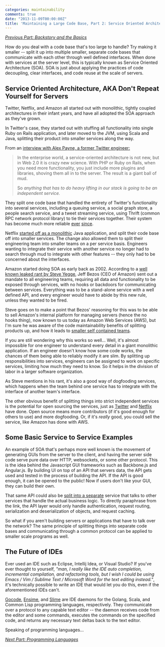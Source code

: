 ```yaml
---
categories: maintainability
comments: true
date: "2013-11-09T00:00:00Z"
title: 'Maintaining a Large Code Base, Part 2: Service Oriented Architecture'
---
```


[_Previous Part: Backstory and the Basics_](/blog/2013/11/05/maintaining-a-large-code-base-part-1/)

How do you deal with a code base that's too large to handle? Try making it smaller --
split it up into multiple smaller, separate code bases that communicate with
each other through well defined interfaces. When done with services
at the server level, this is typically known as Service Oriented Architecture (SOA). SOA is just about applying the practices of code decoupling, clear interfaces, and code reuse at the scale of servers.

## Service Oriented Architecture, AKA Don't Repeat Yourself for Servers

Twitter, Netflix, and Amazon all started out with monolithic, tightly coupled
architectures in their infant years, and have all adopted the SOA approach as
they've grown.

In Twitter's case, they started out with stuffing all functionality into single Ruby
on Rails application, and later moved to the JVM, using Scala and Java, splitting
their product into smaller services along the way.

From an [interview with Alex Payne, a former Twitter engineer:](http://blog.redfin.com/devblog/2010/05/how_and_why_twitter_uses_scala.html)

>In the enterprise world, a service-oriented architecture is not new, but in Web 2.0
>it is crazy new science. With PHP or Ruby on Rails, when you need more functionality,
>you just include more plugins and libraries, shoving them all in to the server.
>The result is a giant ball of mud.
>
>So *anything that has to do heavy lifting in our stack is going to be an independent service.*

They split one code base that handled the entirety of Twitter's functionality into several
services, including a queuing service, a social graph store, a people search service,
and a tweet streaming service, using Thrift (common RPC network protocol library) to tie their 
services together. Their system has become much more reliable [ever](http://www.whatisfailwhale.info/) 
[since](https://blog.twitter.com/2013/new-tweets-per-second-record-and-how).

Netflix [started off as a monolithic](http://techblog.netflix.com/2012/06/netflix-operations-part-i-going.html)
Java application, and split their code base off into smaller services. The change
also allowed them to split their engineering team into smaller teams on a per
service basis. Engineers wanting to integrate their service with another service no longer had to search
through mud to integrate with other features -- they only had to be concerned
about the interfaces.

Amazon started doing SOA as early back as 2002. According to a
[well known leaked rant by Steve Yegge](https://plus.google.com/+RipRowan/posts/eVeouesvaVX),
Jeff Bezos (CEO of Amazon) sent out a mandate to all engineering teams, requiring all
data and functionality to be exposed through services, with no hooks or backdoors for communicating
between services. Everything was to be a stand-alone service with a well defined API, and every engineer would have to abide by this new rule, unless they wanted to be fired.

Steve goes on to make a point that Bezos' reasoning for this was to be able
to sell Amazon's internal platform for managing servers (hence the no hooks thing),
now known to us today as Amazon Web Services (AWS), but I'm sure he was aware of the code maintainability
benefits of splitting products up, and how it leads to [smaller self contained teams](http://zurb.com/word/two-pizza-team).

If you are still wondering why this works so well... Well, it's almost impossible for one engineer to
understand every detail in a giant monolithic application. If an engineer
doesn't know how some code works, the chances of them being able to reliably
modify it are slim. By splitting up responsibilities into services, engineers
can be assigned to work on specific services, limiting how much they need to know. So it helps in the division of labor in a larger software organization.

As Steve mentions in his rant, it's also a good way of dogfooding services, which happens
when the team behind one service has to integrate with the interface of another
team's interface.

The other obvious benefit of splitting things into strict independent services is
the potential for open sourcing the services, just as [Twitter](http://twitter.github.io/) and [Netflix](http://netflix.github.io/#repo)
have done. Open source means more contributors (if it's good enough for others to use) and
more dogfooding. Or, if it's _really_ good, you could sell the service, like Amazon has done
with AWS.

## Some Basic Service to Service Examples

An example of SOA that's perhaps more well known is the movement of
generating GUIs from the server to the client, and having the server side code serve pure data
over HTTP, websockets, or some other protocol. This is the idea behind
the Javascript GUI frameworks such as Backbone.js and Angular.js. By building
UI on top of an API that servers data, the API gets used and tested in the process
of building the API. If the API is good enough, it can be opened to the public!
Now if users don't like your GUI, they can build their own.

That same API could also be [split into a separate](http://spray.io/wjax/#/41) service that talks to other services that handle the actual business logic. To directly paraphrase from the link, the API layer would only handle authentication, request routing, serialization and deserialization of objects, and request caching.

So what if you aren't building servers or applications that have to talk over the network? The same principle of splitting things into separate code bases and communicating through a common
protocol can be applied to smaller scale programs as well.

## The Future of IDEs

Ever used an IDE such as Eclipse, Intellij Idea, or Visual Studio? If you've ever thought to yourself, 
_"man, I really like the IDE auto completion, incremental compilation, and refactoring tools, 
but I wish I could be using Emacs / Vim / Sublime Text / Microsoft Word for the text editing instead."_, it's technically possible to write an IDE that would let you do this, even if the aforementioned IDEs can't.

[Gocode](https://github.com/nsf/gocode), 
[Ensime](https://github.com/aemoncannon/ensime), and 
[Slime](http://common-lisp.net/project/slime/) are IDE daemons for the Golang, Scala, and Common Lisp programming languages, respectively. They communicate 
over a protocol to any capable text editor -- the daemon receives code from the editor and some commands, executes the commands on the specified code, and returns any necessary text deltas back to the text editor.

Speaking of programming languages...

[_Next Part: Programming Languages_](/blog/2014/01/26/maintaining-a-large-code-base-part-3/)